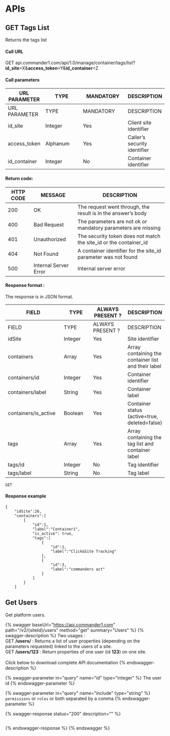 # APIs

## GET Tags List

Returns the tags list

#### Call URL <a href="#resource-url" id="resource-url"></a>

GET api.commander1.com/api/1.0/manage/container/tags/list?**id\_site**=X&**access\_token**=Y&**id\_container**=Z

#### Call parameters <a href="#resource-information" id="resource-information"></a>

<table data-header-hidden><thead><tr><th>URL PARAMETER</th><th width="151">TYPE</th><th width="163">MANDATORY</th><th>DESCRIPTION</th></tr></thead><tbody><tr><td>URL PARAMETER</td><td>TYPE</td><td>MANDATORY</td><td>DESCRIPTION</td></tr><tr><td>id_site</td><td>Integer</td><td>Yes</td><td>Client site identifier</td></tr><tr><td>access_token</td><td>Alphanum</td><td> Yes</td><td>Caller’s security identifier</td></tr><tr><td>id_container</td><td>Integer</td><td> No</td><td>Container identifier</td></tr></tbody></table>

#### Return code: <a href="#example-request" id="example-request"></a>

| HTTP CODE | MESSAGE               | DESCRIPTION                                                         |
| --------- | --------------------- | ------------------------------------------------------------------- |
| 200       | OK                    | The request went through, the result is in the answer’s body        |
| 400       | Bad Request           | The parameters are not ok or mandatory parameters are missing       |
| 401       | Unauthorized          | The security token does not match the site\_id or the container\_id |
| 404       | Not Found             | A container identifier for the site\_id parameter was not found     |
| 500       | Internal Server Error | Internal server error                                               |

#### Response format : <a href="#example-request" id="example-request"></a>

The response is in JSON format.

<table data-header-hidden><thead><tr><th width="213">FIELD</th><th width="150">TYPE</th><th width="187">ALWAYS PRESENT ?</th><th>DESCRIPTION</th></tr></thead><tbody><tr><td>FIELD</td><td>TYPE</td><td>ALWAYS PRESENT ?</td><td>DESCRIPTION</td></tr><tr><td>idSite</td><td>Integer</td><td>Yes</td><td>Site identifier</td></tr><tr><td>containers</td><td>Array</td><td>Yes</td><td>Array containing the container list and their label</td></tr><tr><td>containers/id</td><td>Integer</td><td>Yes</td><td>Container identifier</td></tr><tr><td>containers/label</td><td>String</td><td>Yes</td><td>Container label</td></tr><tr><td>containers/is_active</td><td>Boolean</td><td>Yes</td><td>Container status (active=true, deleted=false)</td></tr><tr><td>tags</td><td>Array</td><td>Yes</td><td>Array containing the tag list and container label</td></tr><tr><td>tags/id</td><td>Integer</td><td>No</td><td>Tag identifier</td></tr><tr><td>tags/label</td><td>String</td><td>No</td><td>Tag label</td></tr></tbody></table>

`GET`

#### Response example <a href="#example-result" id="example-result"></a>

```
{  
    "idSite":26,
    "containers":[  
        {  
            "id":1,
            "label":"Container1",
            "is_active": true,
            "tags":[  
                {  
                    "id":1,
                    "label":"Click&Site Tracking"
                },
                {  
                    "id":3,
                    "label":"commanders act"
                }
            ]
        }
    ]
```

## Get Users

Get platform users.

{% swagger baseUrl="https://api.commander1.com" path="/v2/{siteId}/users" method="get" summary="Users" %}
{% swagger-description %}
Two usages :\
GET **/users/** : Returns a list of user properties (depending on the parameters requested) linked to the users of a site.\
GET **/users/123** : Return properties of one user (id **123**) on one site.\
\
Click below to download complete API documentation
{% endswagger-description %}

{% swagger-parameter in="query" name="id" type="integer" %}
The user id
{% endswagger-parameter %}

{% swagger-parameter in="query" name="include" type="string" %}
`permissions` or `roles` or both separated by a comma
{% endswagger-parameter %}

{% swagger-response status="200" description="" %}
```
```
{% endswagger-response %}
{% endswagger %}
